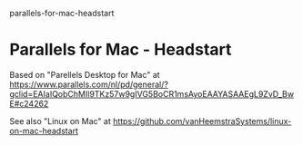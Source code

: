 parallels-for-mac-headstart
# Parallels for Mac - Headstart

Based on "Parellels Desktop for Mac" at https://www.parallels.com/nl/pd/general/?gclid=EAIaIQobChMIl9TKz57w9gIVG5BoCR1msAyoEAAYASAAEgL9ZvD_BwE#c24262

See also "Linux on Mac" at https://github.com/vanHeemstraSystems/linux-on-mac-headstart
